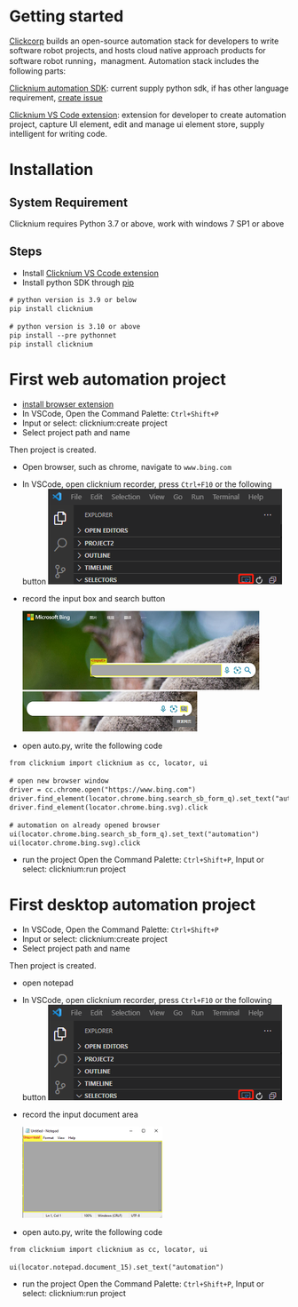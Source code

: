 
# Getting started

[Clickcorp](https://wwww.clickcorp.com) builds an open-source automation stack for developers to write software robot projects, and hosts cloud native approach products for software robot running，managment. Automation stack includes the following parts: 

[Clicknium automation SDK](api/python/pythonsdk.md): current supply python sdk, if has other language requirement, [create issue]()

[Clicknium VS Code extension](): extension for developer to create automation project, capture UI element, edit and manage ui element store, supply intelligent for writing code.  ​​


# Installation​
## System Requirement​

Clicknium requires Python 3.7 or above, work with windows 7 SP1 or above

## Steps​

- Install [Clicknium VS Ccode extension]()
- Install python SDK through [pip]()

```
# python version is 3.9 or below
pip install clicknium

# python version is 3.10 or above
pip install --pre pythonnet
pip install clicknium
```
# First web automation project
- [install browser extension](./doc/vscode.md)
- In VSCode, Open the Command Palette: `Ctrl+Shift+P`
- Input or select: clicknium:create project
- Select project path and name
  
Then project is created.
- Open browser, such as chrome, navigate to `www.bing.com`
- In VSCode, open clicknium recorder, press `Ctrl+F10` or the following button
  ![recorder button](/doc/img/recorder.png "locator recorder button")
- record the input box and search button
  
  ![](/doc/img/bing_input.png "bing input") ![](/doc/img/bing_searchbtn.png "bing search button")
- open auto.py, write the following code
```
from clicknium import clicknium as cc, locator, ui

# open new browser window
driver = cc.chrome.open("https://www.bing.com")
driver.find_element(locator.chrome.bing.search_sb_form_q).set_text("automation")
driver.find_element(locator.chrome.bing.svg).click

# automation on already opened browser
ui(locator.chrome.bing.search_sb_form_q).set_text("automation")
ui(locator.chrome.bing.svg).click

```
- run the project
Open the Command Palette: `Ctrl+Shift+P`, Input or select: clicknium:run project

# First desktop automation project
- In VSCode, Open the Command Palette: `Ctrl+Shift+P`
- Input or select: clicknium:create project
- Select project path and name

Then project is created.
- open notepad
- In VSCode, open clicknium recorder, press `Ctrl+F10` or the following button
  ![recorder button](/doc/img/recorder.png "locator recorder button")
- record the input document area

  ![](/doc/img/notepad_doc.png "notepad input area")
- open auto.py, write the following code
```
from clicknium import clicknium as cc, locator, ui

ui(locator.notepad.document_15).set_text("automation")

```
- run the project
Open the Command Palette: `Ctrl+Shift+P`, Input or select: clicknium:run project